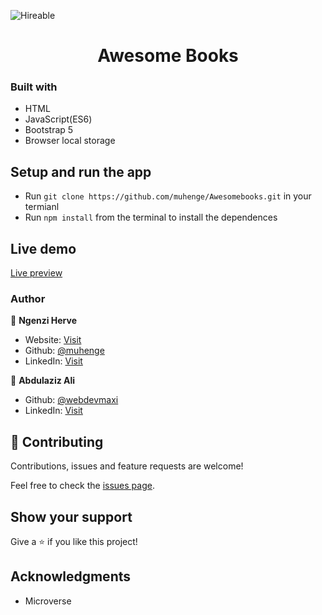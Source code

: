 ![Hireable](https://cdn.rawgit.com/hiendv/hireable/master/styles/default/yes.svg)

  <h1 align="center">Awesome Books</h1>

### Built with

- HTML
- JavaScript(ES6)
- Bootstrap 5
- Browser local storage

## Setup and run the app

- Run `git clone https://github.com/muhenge/Awesomebooks.git` in your termianl
- Run `npm install` from the terminal to install the dependences

## Live demo

[Live preview](https://abredi.github.io/todoApp/dist/index.html)

### Author

👤 **Ngenzi Herve**

- Website: [Visit](https://ngenziherve.me)
- Github: [@muhenge](https://github.com/muhenge)
- LinkedIn: [Visit](https://www.linkedin.com/in/mugunga-herve-a62a0ab9/)

👤 **Abdulaziz Ali**

- Github: [@webdevmaxi](https://github.com/webdevmaxi)
- LinkedIn: [Visit](https://www.linkedin.com/in/mistermaxis/)


## 🤝 Contributing

Contributions, issues and feature requests are welcome!

Feel free to check the [issues page](https://github.com/muhenge/Awesomebooks/issues).

## Show your support

Give a ⭐️ if you like this project!

## Acknowledgments

- Microverse